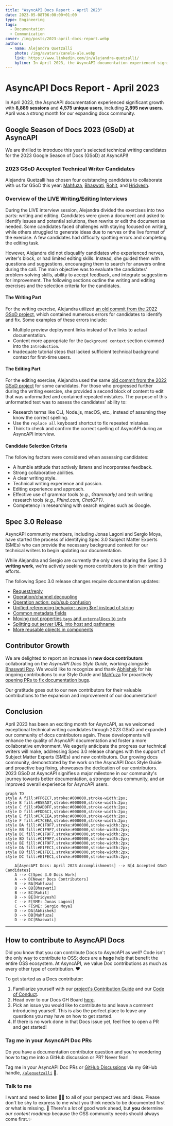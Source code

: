 ```yaml
---
title: "AsyncAPI Docs Report - April 2023"
date: 2023-05-08T06:00:00+01:00
type: Engineering
tags:
  - Documentation
  - Communication
cover: /img/posts/2023-april-docs-report.webp
authors:
  - name: Alejandra Quetzalli
    photo: /img/avatars/canela-ale.webp
    link: https://www.linkedin.com/in/alejandra-quetzalli/
    byline: In April 2023, the AsyncAPI documentation experienced significant growth with 8,889 sessions and 4,575 unique users, including 2,895 new users.
---
```


# AsyncAPI Docs Report - April 2023
In April 2023, the AsyncAPI documentation experienced significant growth with **8,889 sessions** and **4,575 unique users**, including **2,895 new users**. April was a strong month for our expanding docs community.

## Google Season of Docs 2023 (GSoD) at AsyncAPI
We are thrilled to introduce this year's selected technical writing candidates for the 2023 Google Season of Docs (GSoD) at AsyncAPI!

### 2023 GSoD Accepted Technical Writer Candidates
Alejandra Quetzalli has chosen four outstanding candidates to collaborate with us for GSoD this year: [Mahfuza](https://github.com/mhmohona), [Bhaswati](https://github.com/BhaswatiRoy), [Rohit](https://github.com/TRohit20), and [Hridyesh](https://github.com/kakabisht).

### Overview of the LIVE Writing/Editing Interviews
During the LIVE interview session, Alejandra divided the exercises into two parts: writing and editing. Candidates were given a document and asked to identify issues and potential solutions, then rewrite or edit the document as needed. Some candidates faced challenges with staying focused on writing, while others struggled to generate ideas due to nerves or the live format of the exercise. A few candidates had difficulty spotting errors and completing the editing task. 

However, Alejandra did not disqualify candidates who experienced nerves, writer's block, or had limited editing skills. Instead, she guided them with questions and suggestions, encouraging them to search for answers online during the call. The main objective was to evaluate the candidates' problem-solving skills, ability to accept feedback, and integrate suggestions for improvement. The following sections outline the writing and editing exercises and the selection criteria for the candidates.

#### The Writing Part
For the writing exercise, Alejandra utilized [an old commit from the 2022 GSoD project](https://github.com/asyncapi/website/pull/1025/commits/1f1fe7dc643434d8ab24a877ee4e2af38a0f330b), which contained numerous errors for candidates to identify and fix. Some examples of these errors include:
- Multiple preview deployment links instead of live links to actual documentation.
- Content more appropriate for the `Background context` section crammed into the `Introduction`.
- Inadequate tutorial steps that lacked sufficient technical background context for first-time users.

#### The Editing Part
For the editing exercise, Alejandra used the same [old commit from the 2022 GSoD project](https://github.com/asyncapi/website/pull/1025/commits/1f1fe7dc643434d8ab24a877ee4e2af38a0f330b) for some candidates. For those who progressed further during the writing exercise, she provided a second block of content to edit that was unformatted and contained repeated mistakes. The purpose of this unformatted text was to assess the candidates' ability to:
- Research terms like CLI, Node.js, macOS, etc., instead of assuming they know the correct spelling.
- Use the `replace all` keyboard shortcut to fix repeated mistakes.
- Think to check and confirm the correct spelling of AsyncAPI during an AsyncAPI interview.

#### Candidate Selection Criteria
The following factors were considered when assessing candidates:
- A humble attitude that actively listens and incorporates feedback.
- Strong collaborative abilities.
- A clear writing style.
- Technical writing experience and passion.
- Editing experience and approach.
- Effective use of grammar tools _(e.g., Grammarly)_ and tech writing research tools _(e.g., Phind.com, ChatGPT)_.
- Competency in researching with search engines such as Google.

## Spec 3.0 Release
AsyncAPI community members, including Jonas Lagoni and Sergio Moya, have started the process of identifying Spec 3.0 Subject Matter Experts (SMEs) who can provide the necessary background context for our technical writers to begin updating our documentation.

While Alejandra and Sergio are currently the only ones sharing the Spec 3.0 **writing work**, we're actively seeking more contributors to join their writing efforts.

The following Spec 3.0 release changes require documentation updates:
- [Request/reply](https://github.com/asyncapi/spec/pull/847)
- [Operation/channel decoupling](https://github.com/asyncapi/spec/pull/827)
- [Operation action: pub/sub confusion](https://github.com/asyncapi/spec/pull/806)
- [Unified referencing behavior: using $ref instead of string](https://github.com/asyncapi/spec/pull/852)
- [Common metadata fields](https://github.com/asyncapi/spec/pull/796)
- [Moving root properties `tags` and `externalDocs` to `info`](https://github.com/asyncapi/spec/pull/794)
- [Splitting out server URL into host and pathname](https://github.com/asyncapi/spec/pull/888)
- [More reusable objects in components](https://github.com/asyncapi/spec/pull/792)

## Contributor Growth
We are delighted to report an increase in **new docs contributors** collaborating on the *AsyncAPI Docs Style Guide*, working alongside [Bhaswati Roy](https://github.com/BhaswatiRoy). We would like to recognize and thank [Abhishek](https://github.com/octonawish-akcodes) for his ongoing contributions to our Style Guide and [Mahfuza](https://github.com/mhmohona) for proactively [opening PRs to fix documentation bugs](https://github.com/asyncapi/cli/pull/546).

Our gratitude goes out to our new contributors for their valuable contributions to the expansion and improvement of our documentation!


## Conclusion
April 2023 has been an exciting month for AsyncAPI, as we welcomed exceptional technical writing candidates through 2023 GSoD and expanded our community of docs contributors again. These developments will enhance the quality of AsyncAPI documentation and foster a more collaborative environment. We eagerly anticipate the progress our technical writers will make, addressing Spec 3.0 release changes with the support of Subject Matter Experts (SMEs) and new contributors. Our growing docs community, demonstrated by the work on the AsyncAPI Docs Style Guide and proactive bug fixing, showcases the dedication of our contributors. 2023 GSoD at AsyncAPI signifies a major milestone in our community's journey towards better documentation, a stronger docs community, and an improved overall experience for AsyncAPI users.

```mermaid
graph TD
style A fill:#FF6EC7,stroke:#000000,stroke-width:2px;
style B fill:#B5EAD7,stroke:#000000,stroke-width:2px;
style C fill:#DAD0FF,stroke:#000000,stroke-width:2px;
style D fill:#FDD6C1,stroke:#000000,stroke-width:2px; 
style E fill:#C7CEEA,stroke:#000000,stroke-width:2px;
style F fill:#C7CEEA,stroke:#000000,stroke-width:2px;
style BA fill:#C1F9F7,stroke:#000000,stroke-width:2px;
style BB fill:#C1F9F7,stroke:#000000,stroke-width:2px;
style BC fill:#C1F9F7,stroke:#000000,stroke-width:2px;
style BD fill:#C1F9F7,stroke:#000000,stroke-width:2px;
style BE fill:#C1F9F7,stroke:#000000,stroke-width:2px;
style DA fill:#E1FEC1,stroke:#000000,stroke-width:2px;
style DB fill:#E1FEC1,stroke:#000000,stroke-width:2px;
style DC fill:#E1FEC1,stroke:#000000,stroke-width:2px;

    A[AsyncAPI Docs: April 2023 Accomplishments] --> B[4 Accepted GSoD Candidates]
    A --> C[Spec 3.0 Docs Work]
    A --> D[Newer Docs Contributors]
    B --> BA[Mahfuza]
    B --> BB[Bhaswati]
    B --> BC[Rohit]
    B --> BE[Hridyesh]
    C --> E[SME: Jonas Lagoni]
    C --> F[SME: Sergio Moya]
    D --> DA[Abhishek]
    D --> DB[Mahfuza]
    D --> DC[Bhaswati]

```


---

## How to contribute to AsyncAPI Docs
Did you know that you can contribute Docs to AsyncAPI as well? Code isn't the only way to contribute to OSS; docs are a **huge** help that benefit the entire OSS ecosystem. At AsyncAPI, we value Doc contributions as much as every other type of contribution. ❤️

To get started as a Docs contributor:
1. Familiarize yourself with our [project's Contribution Guide](https://github.com/asyncapi/community/blob/master/CONTRIBUTING.md) and our [Code of Conduct](https://github.com/asyncapi/.github/blob/master/CODE_OF_CONDUCT.md).
2. Head over to our Docs GH Board [here](https://github.com/orgs/asyncapi/projects/12).
3. Pick an issue you would like to contribute to and leave a comment introducing yourself. This is also the perfect place to leave any questions you may have on how to get started. 
4. If there is no work done in that Docs issue yet, feel free to open a PR and get started!

### Tag me in your AsyncAPI Doc PRs
Do you have a documentation contributor question and you're wondering how to tag me into a GitHub discussion or PR? Never fear!

Tag me in your AsyncAPI Doc PRs or [GitHub Discussions](https://github.com/asyncapi/community/discussions/categories/docs) via my GitHub handle, [`/alequetzalli`](https://github.com/quetzalliwrites) 🐙.

### Talk to me
I want and need to listen 👂🏽 to all of your perspectives and ideas. Please don't be shy to express to me what you think needs to be documented first or what is missing. 📝 There's a lot of good work ahead, but **you** determine _our content roadmap_ because the OSS community needs should always come first.✨
